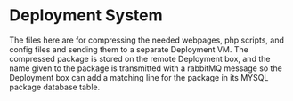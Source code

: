 # Deployment System

The files here are for compressing the needed webpages, php scripts, and config files and sending them to a separate Deployment VM. The compressed package is stored on the
remote Deployment box, and the name given to the package is transmitted with a rabbitMQ message so the Deployment box can add a matching
line for the package in its MYSQL package database table.  
